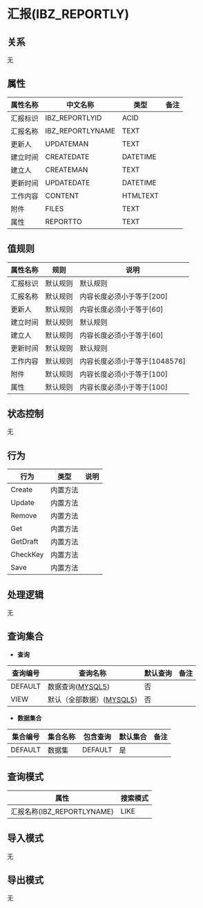 # 汇报(IBZ_REPORTLY)

  

## 关系
无

## 属性

| 属性名称        |    中文名称    | 类型     |  备注  |
| --------   |------------| -----   |  -------- | 
|汇报标识|IBZ_REPORTLYID|ACID|&nbsp;|
|汇报名称|IBZ_REPORTLYNAME|TEXT|&nbsp;|
|更新人|UPDATEMAN|TEXT|&nbsp;|
|建立时间|CREATEDATE|DATETIME|&nbsp;|
|建立人|CREATEMAN|TEXT|&nbsp;|
|更新时间|UPDATEDATE|DATETIME|&nbsp;|
|工作内容|CONTENT|HTMLTEXT|&nbsp;|
|附件|FILES|TEXT|&nbsp;|
|属性|REPORTTO|TEXT|&nbsp;|

## 值规则
| 属性名称    | 规则    |  说明  |
| --------   |------------| ----- | 
|汇报标识|默认规则|默认规则|
|汇报名称|默认规则|内容长度必须小于等于[200]|
|更新人|默认规则|内容长度必须小于等于[60]|
|建立时间|默认规则|默认规则|
|建立人|默认规则|内容长度必须小于等于[60]|
|更新时间|默认规则|默认规则|
|工作内容|默认规则|内容长度必须小于等于[1048576]|
|附件|默认规则|内容长度必须小于等于[100]|
|属性|默认规则|内容长度必须小于等于[100]|

## 状态控制

无


## 行为
| 行为    | 类型    |  说明  |
| --------   |------------| ----- | 
|Create|内置方法|&nbsp;|
|Update|内置方法|&nbsp;|
|Remove|内置方法|&nbsp;|
|Get|内置方法|&nbsp;|
|GetDraft|内置方法|&nbsp;|
|CheckKey|内置方法|&nbsp;|
|Save|内置方法|&nbsp;|

## 处理逻辑
无

## 查询集合

* **查询**

| 查询编号 | 查询名称       | 默认查询 |   备注|
| --------  | --------   | --------   | ----- |
|DEFAULT|数据查询([MYSQL5](../../appendix/query_MYSQL5.md#IbzReportly_Default))|否|&nbsp;|
|VIEW|默认（全部数据）([MYSQL5](../../appendix/query_MYSQL5.md#IbzReportly_View))|否|&nbsp;|

* **数据集合**

| 集合编号 | 集合名称   |  包含查询  | 默认集合 |   备注|
| --------  | --------   | -------- | --------   | ----- |
|DEFAULT|数据集|DEFAULT|是|&nbsp;|

## 查询模式
| 属性      |    搜索模式     |
| --------   |------------|
|汇报名称(IBZ_REPORTLYNAME)|LIKE|

## 导入模式
无


## 导出模式
无
